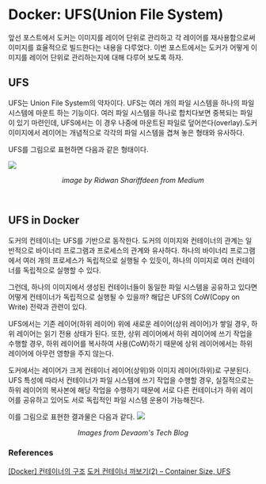 # Docker: UFS(Union File System)

앞선 포스트에서 도커는 이미지를 레이어 단위로 관리하고 각 레이어를 재사용함으로써 이미지를 효율적으로 빌드한다는 내용을 다루었다. 이번 포스트에서는 도커가 어떻게 이미지를 레이어 단위로 관리하는지에 대해 다루어 보도록 하자.

## UFS
UFS는 Union File System의 약자이다. UFS는 여러 개의 파일 시스템을 하나의 파일 시스템에 마운트 하는 기능이다. 여러 파일 시스템을 하나로 합치다보면 중복되는 파일이 있기 마련인데, UFS에서는 이 경우 나중에 마운트된 파일로 덮어쓴다(overlay).도커 이미지에서 레이어는 개념적으로 각각의 파일 시스템을 겹쳐 놓은 형태와 유사하다.

UFS를 그림으로 표현하면 다음과 같은 형태이다.

![](https://miro.medium.com/max/700/1*hZgRPWerZVbaGT8jJiJZVQ.jpeg)

*<center> image by Ridwan Shariffdeen from Medium</center>*

&nbsp;

## UFS in Docker

도커의 컨테이너는 UFS를 기반으로 동작한다. 도커의 이미지와 컨테이너의 관계는 일반적으로 바이너리 프로그램과 프로세스의 관계와 유사하다. 하나의 바이너리 프로그램에서 여러 개의 프로세스가 독립적으로 실행될 수 있듯이, 하나의 이미지로 여러 컨테이너를 독립적으로 실행할 수 있다.

그런데, 하나의 이미지에서 생성된 컨테이너들이 동일한 파일 시스템을 공유하고 있다면 어떻게 컨테이너가 독립적으로 실행될 수 있을까? 해답은 UFS의 CoW(Copy on Write) 전략과 관련이 있다.

UFS에서는 기존 레이어(하위 레이어) 위에 새로운 레이어(상위 레이어)가 쌓일 경우, 하위 레이어는 읽기 전용 상태가 된다. 또한, 상위 레이어에서 하위 레이어에 쓰기 작업을 수행할 경우, 하위 레이어를 복사하여 사용(CoW)하기 때문에 상위 레이어에서는 하위 레이어에 아무런 영향을 주지 않는다.

도커에서는 레이어가 크게 컨테이너 레이어(상위)와 이미지 레이어(하위)로 구분된다. UFS 특성에 따라서 컨테이너가 파일 시스템에 쓰기 작업을 수행할 경우, 실질적으로는 하위 레이어의 복사본에 해당 작업을 수행하기 때문에 서로 다른 컨테이너가 하위 레이어를 공유하고 있어도 서로 독립적인 파일 시스템 운용이 가능해진다.

이를 그림으로 표현한 결과물은 다음과 같다. 
![](https://img1.daumcdn.net/thumb/R1280x0/?scode=mtistory2&fname=https%3A%2F%2Fblog.kakaocdn.net%2Fdn%2FJFZsx%2Fbtqt1jKHoQh%2FZMYu9kuQg1TVtNzbMcZg3K%2Fimg.jpg)

*<center> Images from Devaom's Tech Blog </center>*

### References

[[Docker] 컨테이너의 구조](https://devaom.tistory.com/5)
[도커 컨테이너 까보기(2) – Container Size, UFS](http://cloudrain21.com/examination-of-docker-containersize-ufs)